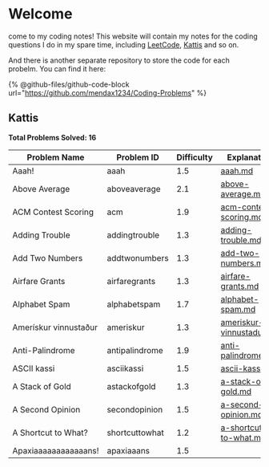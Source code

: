 # Welcome

come to my coding notes! This website will contain my notes for the coding questions I do in my spare time, including [LeetCode](https://leetcode.com/u/mendax1234/), [Kattis](https://open.kattis.com/users/wenbo-daniel-zhu) and so on.

And there is another separate repository to store the code for each probelm. You can find it here:

{% @github-files/github-code-block url="https://github.com/mendax1234/Coding-Problems" %}

## Kattis

**Total Problems Solved: 16**

| Problem Name          | Problem ID     | Difficulty | Explanation                                                                | Language |
| --------------------- | -------------- | ---------- | -------------------------------------------------------------------------- | -------- |
| Aaah!                 | aaah           | 1.5        | [aaah.md](kattis/easy/aaah.md "mention")                                   | C        |
| Above Average         | aboveaverage   | 2.1        | [above-average.md](kattis/easy/above-average.md "mention")                 | C        |
| ACM Contest Scoring   | acm            | 1.9        | [acm-contest-scoring.md](kattis/easy/acm-contest-scoring.md "mention")     | C        |
| Adding Trouble        | addingtrouble  | 1.3        | [adding-trouble.md](kattis/easy/adding-trouble.md "mention")               | C        |
| Add Two Numbers       | addtwonumbers  | 1.3        | [add-two-numbers.md](kattis/easy/add-two-numbers.md "mention")             | C        |
| Airfare Grants        | airfaregrants  | 1.3        | [airfare-grants.md](kattis/easy/airfare-grants.md "mention")               | C        |
| Alphabet Spam         | alphabetspam   | 1.7        | [alphabet-spam.md](kattis/easy/alphabet-spam.md "mention")                 | C        |
| Amerískur vinnustaður | ameriskur      | 1.3        | [ameriskur-vinnustadur.md](kattis/easy/ameriskur-vinnustadur.md "mention") | C        |
| Anti-Palindrome       | antipalindrome | 1.9        | [anti-palindrome.md](kattis/easy/anti-palindrome.md "mention")             | C        |
| ASCII kassi           | asciikassi     | 1.5        | [ascii-kassi.md](kattis/easy/ascii-kassi.md "mention")                     | C        |
| A Stack of Gold       | astackofgold   | 1.3        | [a-stack-of-gold.md](kattis/easy/a-stack-of-gold.md "mention")             | C        |
| A Second Opinion      | secondopinion  | 1.5        | [a-second-opinion.md](kattis/easy/a-second-opinion.md "mention")           | C        |
| A Shortcut to What?   | shortcuttowhat | 1.2        | [a-shortcut-to-what.md](kattis/easy/a-shortcut-to-what.md "mention")       | C        |
| Apaxiaaaaaaaaaaaans!  | apaxiaaans     | 1.5        |                                                                            | C        |
